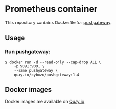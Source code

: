 Prometheus container
====================

This repository contains Dockerfile for [pushgateway](https://github.com/prometheus/pushgateway).

## Usage

### Run pushgateway:

```console
$ docker run -d --read-only --cap-drop ALL \
    -p 9091:9091 \
    --name pushgateway \
    quay.io/cybozu/pushgateway:1.4
```

## Docker images

Docker images are available on [Quay.io](https://quay.io/repository/cybozu/prometheus)
